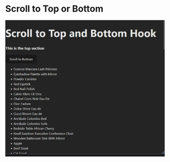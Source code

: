 # Scroll to Top or Bottom

<img src="./public/documentation-gif.gif" alt="GIF demonstrating the project's functionalities">
